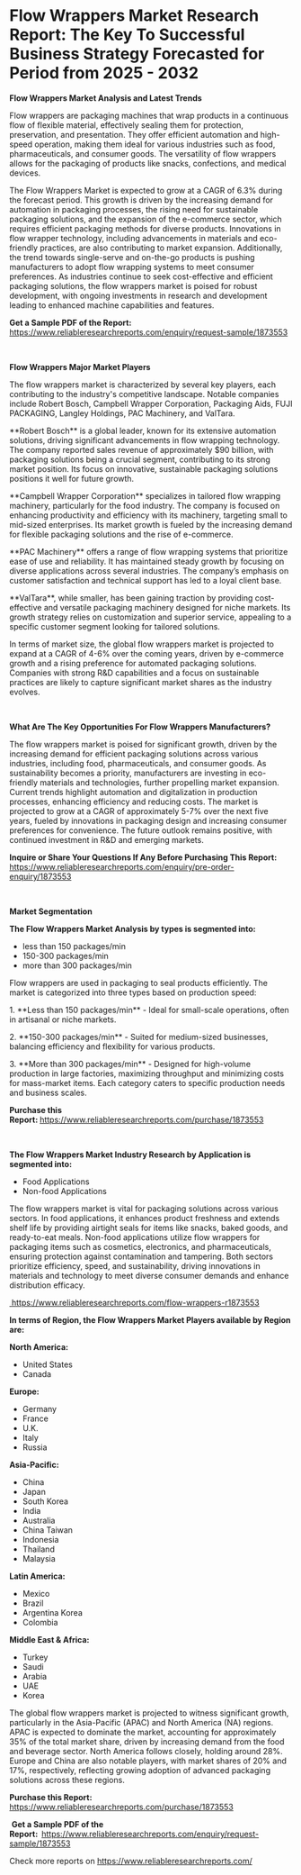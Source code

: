 <p><h1>Flow Wrappers Market Research Report: The Key To Successful Business Strategy Forecasted for Period from 2025 - 2032</h1></p><p><strong>Flow Wrappers Market Analysis and Latest Trends</strong></p>
<p><p>Flow wrappers are packaging machines that wrap products in a continuous flow of flexible material, effectively sealing them for protection, preservation, and presentation. They offer efficient automation and high-speed operation, making them ideal for various industries such as food, pharmaceuticals, and consumer goods. The versatility of flow wrappers allows for the packaging of products like snacks, confections, and medical devices.</p><p>The Flow Wrappers Market is expected to grow at a CAGR of 6.3% during the forecast period. This growth is driven by the increasing demand for automation in packaging processes, the rising need for sustainable packaging solutions, and the expansion of the e-commerce sector, which requires efficient packaging methods for diverse products. Innovations in flow wrapper technology, including advancements in materials and eco-friendly practices, are also contributing to market expansion. Additionally, the trend towards single-serve and on-the-go products is pushing manufacturers to adopt flow wrapping systems to meet consumer preferences. As industries continue to seek cost-effective and efficient packaging solutions, the flow wrappers market is poised for robust development, with ongoing investments in research and development leading to enhanced machine capabilities and features.</p></p>
<p><strong>Get a Sample PDF of the Report:&nbsp;</strong> <a href="https://www.reliableresearchreports.com/enquiry/request-sample/1873553?utm_campaign=3022&utm_medium=2&utm_source=Github&utm_content=ia&utm_term=08042025&utm_id=flow-wrappers">https://www.reliableresearchreports.com/enquiry/request-sample/1873553</a></p>
<p>&nbsp;</p>
<p><strong>Flow Wrappers Major Market Players</strong></p>
<p><p>The flow wrappers market is characterized by several key players, each contributing to the industry's competitive landscape. Notable companies include Robert Bosch, Campbell Wrapper Corporation, Packaging Aids, FUJI PACKAGING, Langley Holdings, PAC Machinery, and ValTara.</p><p>**Robert Bosch** is a global leader, known for its extensive automation solutions, driving significant advancements in flow wrapping technology. The company reported sales revenue of approximately $90 billion, with packaging solutions being a crucial segment, contributing to its strong market position. Its focus on innovative, sustainable packaging solutions positions it well for future growth.</p><p>**Campbell Wrapper Corporation** specializes in tailored flow wrapping machinery, particularly for the food industry. The company is focused on enhancing productivity and efficiency with its machinery, targeting small to mid-sized enterprises. Its market growth is fueled by the increasing demand for flexible packaging solutions and the rise of e-commerce.</p><p>**PAC Machinery** offers a range of flow wrapping systems that prioritize ease of use and reliability. It has maintained steady growth by focusing on diverse applications across several industries. The company’s emphasis on customer satisfaction and technical support has led to a loyal client base.</p><p>**ValTara**, while smaller, has been gaining traction by providing cost-effective and versatile packaging machinery designed for niche markets. Its growth strategy relies on customization and superior service, appealing to a specific customer segment looking for tailored solutions.</p><p>In terms of market size, the global flow wrappers market is projected to expand at a CAGR of 4-6% over the coming years, driven by e-commerce growth and a rising preference for automated packaging solutions. Companies with strong R&D capabilities and a focus on sustainable practices are likely to capture significant market shares as the industry evolves.</p></p>
<p>&nbsp;</p>
<p><strong>What Are The Key Opportunities For Flow Wrappers Manufacturers?</strong></p>
<p><p>The flow wrappers market is poised for significant growth, driven by the increasing demand for efficient packaging solutions across various industries, including food, pharmaceuticals, and consumer goods. As sustainability becomes a priority, manufacturers are investing in eco-friendly materials and technologies, further propelling market expansion. Current trends highlight automation and digitalization in production processes, enhancing efficiency and reducing costs. The market is projected to grow at a CAGR of approximately 5-7% over the next five years, fueled by innovations in packaging design and increasing consumer preferences for convenience. The future outlook remains positive, with continued investment in R&D and emerging markets.</p></p>
<p><strong>Inquire or Share Your Questions If Any Before Purchasing This Report:</strong> <a href="https://www.reliableresearchreports.com/enquiry/pre-order-enquiry/1873553?utm_campaign=3022&utm_medium=2&utm_source=Github&utm_content=ia&utm_term=08042025&utm_id=flow-wrappers">https://www.reliableresearchreports.com/enquiry/pre-order-enquiry/1873553</a></p>
<p>&nbsp;</p>
<p><strong>Market Segmentation</strong></p>
<p><strong>The Flow Wrappers Market Analysis by types is segmented into:</strong></p>
<p><ul><li>less than 150 packages/min</li><li>150-300 packages/min</li><li>more than 300 packages/min</li></ul></p>
<p><p>Flow wrappers are used in packaging to seal products efficiently. The market is categorized into three types based on production speed: </p><p>1. **Less than 150 packages/min** - Ideal for small-scale operations, often in artisanal or niche markets.  </p><p>2. **150-300 packages/min** - Suited for medium-sized businesses, balancing efficiency and flexibility for various products.  </p><p>3. **More than 300 packages/min** - Designed for high-volume production in large factories, maximizing throughput and minimizing costs for mass-market items. Each category caters to specific production needs and business scales.</p></p>
<p><strong>Purchase this Report:&nbsp;</strong><a href="https://www.reliableresearchreports.com/purchase/1873553?utm_campaign=3022&utm_medium=2&utm_source=Github&utm_content=ia&utm_term=08042025&utm_id=flow-wrappers">https://www.reliableresearchreports.com/purchase/1873553</a></p>
<p>&nbsp;</p>
<p><strong>The Flow Wrappers Market Industry Research by Application is segmented into:</strong></p>
<p><ul><li>Food Applications</li><li>Non-food Applications</li></ul></p>
<p><p>The flow wrappers market is vital for packaging solutions across various sectors. In food applications, it enhances product freshness and extends shelf life by providing airtight seals for items like snacks, baked goods, and ready-to-eat meals. Non-food applications utilize flow wrappers for packaging items such as cosmetics, electronics, and pharmaceuticals, ensuring protection against contamination and tampering. Both sectors prioritize efficiency, speed, and sustainability, driving innovations in materials and technology to meet diverse consumer demands and enhance distribution efficacy.</p></p>
<p><a href="https://www.reliableresearchreports.com/flow-wrappers-r1873553?utm_campaign=3022&utm_medium=2&utm_source=Github&utm_content=ia&utm_term=08042025&utm_id=flow-wrappers">&nbsp;https://www.reliableresearchreports.com/flow-wrappers-r1873553</a></p>
<p><strong>In terms of Region, the Flow Wrappers Market Players available by Region are:</strong></p>
<p>
    <p> <strong> North America: </strong>
        <ul>
            <li>United States</li>
            <li>Canada</li>
        </ul>
        </p> 
    <p> <strong> Europe: </strong>
        <ul>
            <li>Germany</li>
            <li>France</li>
            <li>U.K.</li>
            <li>Italy</li>
            <li>Russia</li>
        </ul>
        </p> 
    <p> <strong> Asia-Pacific: </strong>
        <ul>
            <li>China</li>
            <li>Japan</li>
            <li>South Korea</li>
            <li>India</li>
            <li>Australia</li>
            <li>China Taiwan</li>
            <li>Indonesia</li>
            <li>Thailand</li>
            <li>Malaysia</li>
        </ul>
        </p> 
    <p> <strong> Latin America: </strong>
        <ul>
            <li>Mexico</li>
            <li>Brazil</li>
            <li>Argentina Korea</li>
            <li>Colombia</li>
        </ul>
        </p> 
    <p> <strong> Middle East & Africa: </strong>
        <ul>
            <li>Turkey</li>
            <li>Saudi</li>
            <li>Arabia</li>
            <li>UAE</li>
            <li>Korea</li>
        </ul>
    </p>
    </p>
<p><p>The global flow wrappers market is projected to witness significant growth, particularly in the Asia-Pacific (APAC) and North America (NA) regions. APAC is expected to dominate the market, accounting for approximately 35% of the total market share, driven by increasing demand from the food and beverage sector. North America follows closely, holding around 28%. Europe and China are also notable players, with market shares of 20% and 17%, respectively, reflecting growing adoption of advanced packaging solutions across these regions.</p></p>
<p><strong>Purchase this Report: </strong><a href="https://www.reliableresearchreports.com/purchase/1873553?utm_campaign=3022&utm_medium=2&utm_source=Github&utm_content=ia&utm_term=08042025&utm_id=flow-wrappers">https://www.reliableresearchreports.com/purchase/1873553</a></p>
<p>&nbsp;<strong>Get a Sample PDF of the Report:&nbsp;&nbsp;</strong><a href="https://www.reliableresearchreports.com/enquiry/request-sample/1873553?utm_campaign=3022&utm_medium=2&utm_source=Github&utm_content=ia&utm_term=08042025&utm_id=flow-wrappers">https://www.reliableresearchreports.com/enquiry/request-sample/1873553</a></p>
<p><strong></strong></p>
<p>Check more reports on <a href="https://www.reliableresearchreports.com/?utm_campaign=3022&utm_medium=2&utm_source=Github&utm_content=ia&utm_term=08042025&utm_id=flow-wrappers">https://www.reliableresearchreports.com/</a></p>